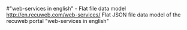 #"web-services in english" - Flat file data model
http://en.recuweb.com/web-services/
Flat JSON file data model of the recuweb portal "web-services in english"

